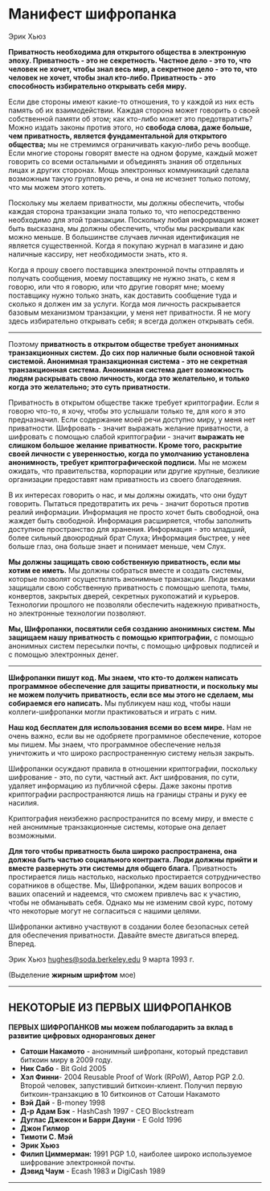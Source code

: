 # Манифест шифропанка

Эрик Хьюз

**Приватность необходима для открытого общества в электронную эпоху.
Приватность - это не секретность. Частное дело - это то, что человек
не хочет, чтобы знал весь мир, а секретное дело - это то, что человек
не хочет, чтобы знал кто-либо. Приватность - это
способность избирательно открывать себя миру.**

Если две стороны имеют какие-то отношения, то у каждой из них
есть память об их взаимодействии. Каждая сторона может говорить о
своей собственной памяти об этом; как кто-либо может это предотвратить? Можно
издать законы против этого, но **свобода слова, даже
больше, чем приватность, является фундаментальной для открытого общества;** мы
не стремимся ограничивать какую-либо речь вообще. Если многие стороны говорят
вместе на одном форуме, каждый может говорить со всеми остальными
и объединять знания об отдельных лицах и
других сторонах. Мощь электронных коммуникаций
сделала возможным такую групповую речь, и она не исчезнет только
потому, что мы можем этого хотеть.

Поскольку мы желаем приватности, мы должны обеспечить, чтобы каждая сторона
транзакции знала только то, что непосредственно
необходимо для этой транзакции. Поскольку любая информация может быть
высказана, мы должны обеспечить, чтобы мы раскрывали как можно меньше.
В большинстве случаев личная идентификация не является существенной. Когда я покупаю
журнал в магазине и даю наличные кассиру, нет
необходимости знать, кто я.

Когда я прошу своего поставщика электронной почты отправлять и получать
сообщения, моему поставщику не нужно знать, с кем я говорю, или что я говорю, или что другие говорят мне; моему
поставщику нужно только знать, как доставить сообщение туда и
сколько я должен им за услуги. Когда моя личность раскрывается
базовым механизмом транзакции, у меня нет
приватности. Я не могу здесь избирательно открывать себя; я всегда должен
открывать себя.

---

Поэтому **приватность в открытом обществе требует анонимных
транзакционных систем. До сих пор наличные были основной
такой системой. Анонимная транзакционная система - это не
секретная транзакционная система. Анонимная система дает возможность людям раскрывать свою личность, когда это желательно, и только
когда это желательно; это суть приватности.**

Приватность в открытом обществе также требует криптографии. Если я говорю
что-то, я хочу, чтобы это услышали только те, для кого я это предназначил.
Если содержание моей речи доступно миру, у меня нет
приватности. Шифровать - значит выражать желание приватности,
а шифровать с помощью слабой криптографии - значит **выражать не слишком
большое желание приватности. Кроме того, раскрытие своей личности
с уверенностью, когда по умолчанию установлена анонимность, требует
криптографической подписи.** Мы не можем ожидать, что правительства,
корпорации или другие крупные, безликие организации предоставят
нам приватность из своего благодеяния.

В их интересах говорить о нас, и мы должны ожидать,
что они будут говорить. Пытаться предотвратить их речь - значит бороться
против реалий информации. Информация не просто
хочет быть свободной, она жаждет быть свободной. Информация расширяется, чтобы заполнить
доступное пространство для хранения. Информация - это младший,
более сильный двоюродный брат Слуха; Информация быстрее,
у нее больше глаз, она больше знает и понимает меньше, чем Слух.

**Мы должны защищать свою собственную приватность, если мы хотим ее иметь.**
Мы должны собраться вместе и создать системы, которые позволят
осуществлять анонимные транзакции. Люди веками
защищали свою собственную приватность с помощью шепота,
тьмы, конвертов, закрытых дверей, секретных рукопожатий и
курьеров. Технологии прошлого не позволяли обеспечить надежную
приватность, но электронные технологии позволяют.

**Мы, Шифропанки, посвятили себя созданию анонимных
систем. Мы защищаем нашу приватность с помощью криптографии,**
с помощью анонимных систем пересылки почты, с помощью цифровых подписей и с помощью электронных денег.

---

**Шифропанки пишут код. Мы знаем, что кто-то должен
написать программное обеспечение для защиты приватности, и поскольку мы не можем получить
приватность, если все мы этого не сделаем, мы собираемся его написать.** Мы
публикуем
наш код, чтобы наши коллеги-шифропанки могли практиковаться и
играть с ним.

**Наш код бесплатен для использования всеми во всем мире.** Нам не очень
важно, если вы не одобряете программное обеспечение, которое мы пишем. Мы
знаем, что программное обеспечение нельзя уничтожить и что широко
распространенную систему нельзя закрыть.

Шифропанки осуждают правила в отношении криптографии, поскольку
шифрование - это, по сути, частный акт. Акт
шифрования, по сути, удаляет информацию из публичной
сферы. Даже законы против криптографии распространяются лишь на
границы страны и руку ее насилия.

Криптография неизбежно распространится по всему миру,
и вместе с ней анонимные транзакционные системы, которые она
делает возможными.

**Для того чтобы приватность была широко распространена, она должна быть частью социального
контракта. Люди должны прийти и вместе развернуть эти
системы для общего блага.** Приватность простирается лишь настолько,
насколько простирается сотрудничество соратников в обществе. Мы,
Шифропанки, ждем ваших вопросов и ваших опасений и
надеемся, что сможем привлечь вас к участию, чтобы не обманывать
себя. Однако мы не изменим свой
курс, потому что некоторые могут не согласиться с нашими целями.

Шифропанки активно участвуют в создании более безопасных сетей для обеспечения приватности. Давайте вместе двигаться вперед.
Вперед.

Эрик Хьюз <hughes@soda.berkeley.edu>
9 марта 1993 г.

(Выделение **жирным шрифтом** мое)

---

## НЕКОТОРЫЕ ИЗ ПЕРВЫХ ШИФРОПАНКОВ

**ПЕРВЫХ ШИФРОПАНКОВ
мы можем поблагодарить за вклад в
развитие цифровых одноранговых денег**

* **Сатоши Накамото** - анонимный шифропанк, который
представил биткоин миру в 2009 году.
* **Ник Сабо** - Bit Gold 2005
* **Хэл Финни**- 2004 Reusable Proof of Work (RPoW),
Автор PGP 2.0. Второй человек, запустивший биткоин-клиент. Получил первую биткоин-транзакцию
в 10 биткоинов от Сатоши Накамото
* **Вэй Дай** - B-money 1998
* **Д-р Адам Бэк** - HashCash 1997 - CEO
Blockstream
* **Дуглас Джексон и Барри Дауни** - E Gold
1996
 * **Джон Гилмор**
 * **Тимоти С. Мэй**
 * **Эрик Хьюз**
* **Филип Циммерман:** 1991 PGP 1.0, наиболее
широко используемое шифрование электронной почты.
* **Дэвид Чаум** - Ecash 1983 и DigiCash 1989

---
